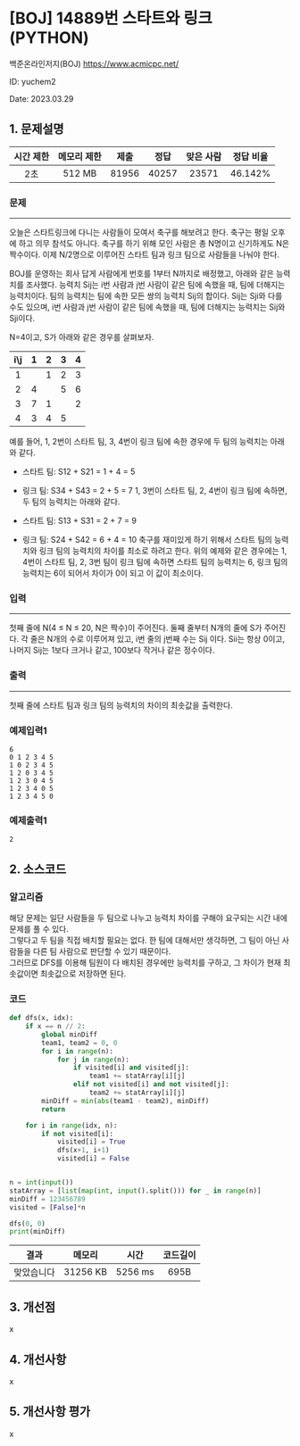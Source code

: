 # [BOJ] 14889번 스타트와 링크 (PYTHON)
백준온라인저지(BOJ) https://www.acmicpc.net/

ID: yuchem2

Date: 2023.03.29
## 1. 문제설명
| 시간 제한 | 메모리 제한 | 제출  | 정답 | 맞은 사람 | 정답 비율 |
| :---: | :---: | :---: | :---: | :---: | :---: |
|   2초    |  512 MB    | 81956 | 40257 | 23571 | 46.142% |

### 문제
---
오늘은 스타트링크에 다니는 사람들이 모여서 축구를 해보려고 한다. 축구는 평일 오후에 하고 의무 참석도 아니다. 축구를 하기 위해 모인 사람은 총 N명이고 신기하게도 N은 짝수이다. 이제 N/2명으로 이루어진 스타트 팀과 링크 팀으로 사람들을 나눠야 한다.

BOJ를 운영하는 회사 답게 사람에게 번호를 1부터 N까지로 배정했고, 아래와 같은 능력치를 조사했다. 능력치 Sij는 i번 사람과 j번 사람이 같은 팀에 속했을 때, 팀에 더해지는 능력치이다. 팀의 능력치는 팀에 속한 모든 쌍의 능력치 Sij의 합이다. Sij는 Sji와 다를 수도 있으며, i번 사람과 j번 사람이 같은 팀에 속했을 때, 팀에 더해지는 능력치는 Sij와 Sji이다.

N=4이고, S가 아래와 같은 경우를 살펴보자.


|i\j|	1	|2 | 3 | 4 |
|:-:|:-:|:-:|:-:|:-:|
|1	|   | 1 |	2 |	3 |
|2	| 4	|   |	5 |	6 |
|3  |	7	| 1	|  	| 2 |
|4	| 3	| 4	| 5	|   |

예를 들어, 1, 2번이 스타트 팀, 3, 4번이 링크 팀에 속한 경우에 두 팀의 능력치는 아래와 같다.

+ 스타트 팀: S12 + S21 = 1 + 4 = 5
+ 링크 팀: S34 + S43 = 2 + 5 = 7
1, 3번이 스타트 팀, 2, 4번이 링크 팀에 속하면, 두 팀의 능력치는 아래와 같다.

+ 스타트 팀: S13 + S31 = 2 + 7 = 9
+ 링크 팀: S24 + S42 = 6 + 4 = 10
축구를 재미있게 하기 위해서 스타트 팀의 능력치와 링크 팀의 능력치의 차이를 최소로 하려고 한다. 위의 예제와 같은 경우에는 1, 4번이 스타트 팀, 2, 3번 팀이 링크 팀에 속하면 스타트 팀의 능력치는 6, 링크 팀의 능력치는 6이 되어서 차이가 0이 되고 이 값이 최소이다.

### 입력
---
첫째 줄에 N(4 ≤ N ≤ 20, N은 짝수)이 주어진다. 둘째 줄부터 N개의 줄에 S가 주어진다. 각 줄은 N개의 수로 이루어져 있고, i번 줄의 j번째 수는 Sij 이다. Sii는 항상 0이고, 나머지 Sij는 1보다 크거나 같고, 100보다 작거나 같은 정수이다.
### 출력
---
첫째 줄에 스타트 팀과 링크 팀의 능력치의 차이의 최솟값을 출력한다.
### 예제입력1
```
6
0 1 2 3 4 5
1 0 2 3 4 5
1 2 0 3 4 5
1 2 3 0 4 5
1 2 3 4 0 5
1 2 3 4 5 0
```
### 예제출력1
```
2
```
## 2. 소스코드

### 알고리즘
해당 문제는 일단 사람들을 두 팀으로 나누고 능력치 차이를 구해야 요구되는 시간 내에 문제를 풀 수 있다.  
그렇다고 두 팀을 직접 배치할 필요는 없다. 한 팀에 대해서만 생각하면, 그 팀이 아닌 사람들을 다른 팀 사람으로 판단할 수 있기 때문이다.  
그러므로 DFS를 이용해 팀원이 다 배치된 경우에만 능력치를 구하고, 그 차이가 현재 최솟값이면 최솟값으로 저장하면 된다.
### 코드
```Python
def dfs(x, idx):
    if x == n // 2:
        global minDiff
        team1, team2 = 0, 0
        for i in range(n):
            for j in range(n):
                if visited[i] and visited[j]:
                    team1 += statArray[i][j]
                elif not visited[i] and not visited[j]:
                    team2 += statArray[i][j]
        minDiff = min(abs(team1 - team2), minDiff)
        return

    for i in range(idx, n):
        if not visited[i]:
            visited[i] = True
            dfs(x+1, i+1)
            visited[i] = False


n = int(input())
statArray = [list(map(int, input().split())) for _ in range(n)]
minDiff = 123456789
visited = [False]*n

dfs(0, 0)
print(minDiff)
```
| 결과 | 메모리 | 시간 | 코드길이 |
|:---:|:-----: | :---: | :----: |
| 맞았습니다 | 31256 KB | 5256 ms | 695B |

## 3. 개선점
x
## 4. 개선사항
x
## 5. 개선사항 평가
x
